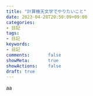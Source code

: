 ```yaml
---
title: "計算機天文学でやりたいこと"
date: 2023-04-28T20:50:09+09:00
categories:
- 日記
tags:
- 日記
keywords:
- 日記
comments:       false
showMeta:       true
showActions:    false
draft: true
---
```


aa
